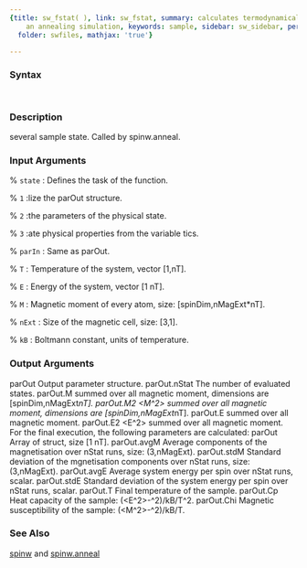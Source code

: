 ```yaml
---
{title: sw_fstat( ), link: sw_fstat, summary: calculates termodynamical averages during
    an annealing simulation, keywords: sample, sidebar: sw_sidebar, permalink: sw_fstat.html,
  folder: swfiles, mathjax: 'true'}

---
```


### Syntax

` `

### Description

several sample state. Called by spinw.anneal.
 

### Input Arguments

% `state`
:    Defines the task of the function.

% `1`
:lize the parOut structure.

% `2`
:the parameters of the physical state.

% `3`
:ate physical properties from the variable
 tics.

% `parIn`
:    Same as parOut.

% `T`
:    Temperature of the system, vector [1,nT].

% `E`
:    Energy of the system, vector [1 nT].

% `M`
:    Magnetic moment of every atom, size: [spinDim,nMagExt*nT].

% `nExt`
:    Size of the magnetic cell, size: [3,1].

% `kB`
:    Boltmann constant, units of temperature.

### Output Arguments

parOut        Output parameter structure.
parOut.nStat  The number of evaluated states.
parOut.M      <M> summed over all magnetic moment, dimensions are
[spinDim,nMagExt*nT].
parOut.M2     <M^2> summed over all magnetic moment, dimensions are
[spinDim,nMagExt*nT].
parOut.E      <E> summed over all magnetic moment.
parOut.E2     <E^2> summed over all magnetic moment.
For the final execution, the following parameters are calculated:
parOut        Array of struct, size [1 nT].
parOut.avgM   Average components of the magnetisation over nStat runs,
size: (3,nMagExt).
parOut.stdM   Standard deviation of the mgnetisation components over
nStat runs, size: (3,nMagExt).
parOut.avgE   Average system energy per spin over nStat runs, scalar.
parOut.stdE   Standard deviation of the system energy per spin over
nStat runs, scalar.
parOut.T      Final temperature of the sample.
parOut.Cp     Heat capacity of the sample: (<E^2>-<E>^2)/kB/T^2.
parOut.Chi    Magnetic susceptibility of the sample: (<M^2>-<M>^2)/kB/T.

### See Also

[spinw](spinw.html) and [spinw.anneal](spinw_anneal.html)

